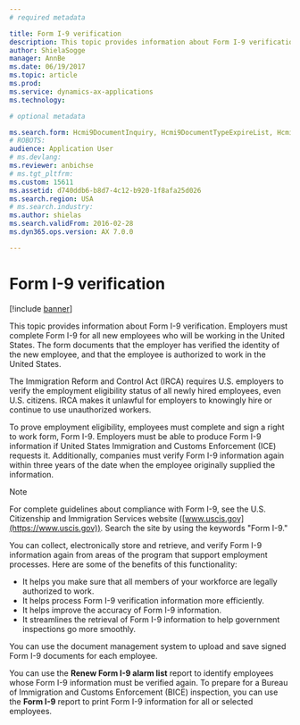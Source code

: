 ```yaml
---
# required metadata

title: Form I-9 verification
description: This topic provides information about Form I-9 verification. Employers must complete Form I-9 for all new employees who will be working in the United States. The form documents that the employer has verified the identity of the new employee, and that the employee is authorized to work in the United States.
author: ShielaSogge
manager: AnnBe
ms.date: 06/19/2017
ms.topic: article
ms.prod: 
ms.service: dynamics-ax-applications
ms.technology: 

# optional metadata

ms.search.form: Hcmi9DocumentInquiry, Hcmi9DocumentTypeExpireList, Hcmi9DocumentType 
# ROBOTS: 
audience: Application User
# ms.devlang: 
ms.reviewer: anbichse
# ms.tgt_pltfrm: 
ms.custom: 15611
ms.assetid: d740ddb6-b8d7-4c12-b920-1f8afa25d026
ms.search.region: USA
# ms.search.industry: 
ms.author: shielas
ms.search.validFrom: 2016-02-28
ms.dyn365.ops.version: AX 7.0.0

---
```


# Form I-9 verification

[!include [banner](../../includes/banner.md)]

This topic provides information about Form I-9 verification. Employers must complete Form I-9 for all new employees who will be working in the United States. The form documents that the employer has verified the identity of the new employee, and that the employee is authorized to work in the United States.

The Immigration Reform and Control Act (IRCA) requires U.S. employers to verify the employment eligibility status of all newly hired employees, even U.S. citizens. IRCA makes it unlawful for employers to knowingly hire or continue to use unauthorized workers. 

To prove employment eligibility, employees must complete and sign a right to work form, Form I-9. Employers must be able to produce Form I-9 information if United States Immigration and Customs Enforcement (ICE) requests it. Additionally, companies must verify Form I-9 information again within three years of the date when the employee originally supplied the information. 

> [!NOTE]
> For complete guidelines about compliance with Form I-9, see the U.S. Citizenship and Immigration Services website ([www.uscis.gov](https://www.uscis.gov)). Search the site by using the keywords "Form I-9." 

You can collect, electronically store and retrieve, and verify Form I-9 information again from areas of the program that support employment processes. Here are some of the benefits of this functionality:

- It helps you make sure that all members of your workforce are legally authorized to work.
- It helps process Form I-9 verification information more efficiently.
- It helps improve the accuracy of Form I-9 information.
- It streamlines the retrieval of Form I-9 information to help government inspections go more smoothly.

You can use the document management system to upload and save signed Form I-9 documents for each employee. 

You can use the **Renew Form I-9 alarm list** report to identify employees whose Form I-9 information must be verified again. To prepare for a Bureau of Immigration and Customs Enforcement (BICE) inspection, you can use the **Form I-9** report to print Form I-9 information for all or selected employees.

